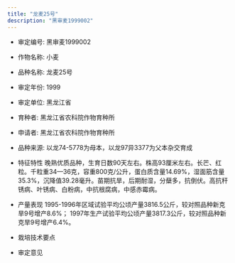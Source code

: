 ```yaml
---
title: "龙麦25号"
description: "黑审麦1999002"
---
```

* 审定编号:  黑审麦1999002

*  作物名称:  小麦

*  品种名称:  龙麦25号

*  审定年份:  1999

*  审定单位:  黑龙江省

* 育种者:  黑龙江省农科院作物育种所

*  申请者:  黑龙江省农科院作物育种所

*  品种来源:  以龙74-5778为母本，以龙97异3377为父本杂交育成

*  特征特性
晚熟优质品种，生育日数90天左右。株高93厘米左右。长芒、红粒。千粒重34—36克，容重800克/公升，蛋白质含量14.69%，湿面筋含量35.3%，沉降值39.28毫升。苗期抗旱，后期耐湿，分蘖多，抗倒伏。高抗秆锈病、叶锈病、白粉病，中抗根腐病，中感赤霉病。

*  产量表现
1995-1996年区域试验平均公顷产量3816.5公斤，较对照品种新克旱9号增产8.6%； 1997年生产试验平均公顷产量3817.3公斤，较对照品种新克旱9号增产6.4%。

*  栽培技术要点


*  审定意见

